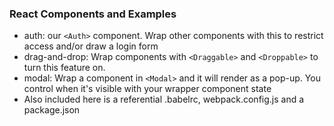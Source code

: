 ### React Components and Examples

* auth: our ```<Auth>``` component.  Wrap other components with this to restrict access and/or draw a login form
* drag-and-drop: Wrap components with ```<Draggable>``` and ```<Droppable>``` to turn this feature on.
* modal: Wrap a component in ```<Modal>``` and it will render as a pop-up.  You control when it's visible with your wrapper component state
* Also included here is a referential .babelrc, webpack.config.js and a package.json 
